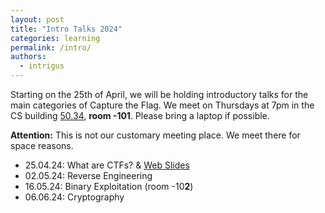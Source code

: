```yaml
---
layout: post
title: "Intro Talks 2024"
categories: learning
permalink: /intro/
authors:
  - intrigus
---
```


Starting on the 25th of April, we will be holding introductory talks for the main categories of Capture the Flag.
We meet on Thursdays at 7pm in the CS building [50.34](https://www.kit.edu/campusplan/), **room -101**. Please bring a laptop if possible.

**Attention:** This is not our customary meeting place. We meet there for space reasons.

 * 25.04.24: What are CTFs? & [Web Slides](/talks/2024-04-25-webintro/slides.pdf)
 * 02.05.24: Reverse Engineering
 * 16.05.24: Binary Exploitation (room -10**2**)
 * 06.06.24: Cryptography
